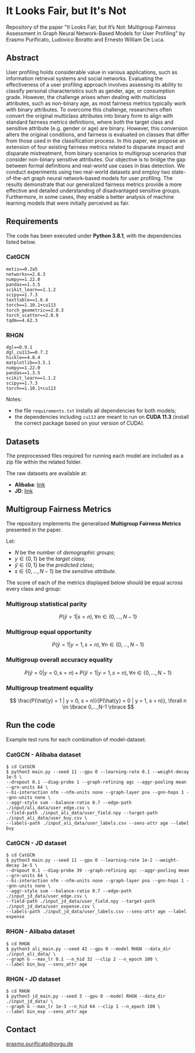 # It Looks Fair, but It's Not
Repository of the paper "It Looks Fair, but It’s Not: Multigroup Fairness Assessment in Graph Neural Network-Based Models for User Profiling" by Erasmo Purificato, Ludovico Boratto and Ernesto William De Luca.

## Abstract
User profiling holds considerable value in various applications, such as information retrieval systems and social networks. Evaluating the effectiveness of a user profiling approach involves assessing its ability to classify personal characteristics such as gender, age, or consumption grade. However, the challenge arises when dealing with multiclass attributes, such as non-binary age, as most fairness metrics typically work with binary attributes. To overcome this challenge, researchers often convert the original multiclass attributes into binary form to align with standard fairness metrics definitions, where both the target class and sensitive attribute (e.g. gender or age) are binary. However, this conversion alters the original conditions, and fairness is evaluated on classes that differ from those used in the classification process.
  In this paper, we propose an extension of four existing fairness metrics related to disparate impact and disparate mistreatment, from binary scenarios to multigroup scenarios that consider non-binary sensitive attributes.
  Our objective is to bridge the gap between formal definitions and real-world use cases in bias detection. We conduct experiments using two real-world datasets and employ two state-of-the-art graph neural network-based models for user profiling. The results demonstrate that our generalized fairness metrics provide a more effective and detailed understanding of disadvantaged sensitive groups. Furthermore, in some cases, they enable a better analysis of machine learning models that were initially perceived as fair.

## Requirements
The code has been executed under **Python 3.8.1**, with the dependencies listed below.

### CatGCN
```
metis==0.2a5
networkx==2.6.3
numpy==1.22.0
pandas==1.3.5
scikit_learn==1.1.2
scipy==1.7.3
texttable==1.6.4
torch==1.10.1+cu113
torch_geometric==2.0.3
torch_scatter==2.0.9
tqdm==4.62.3
```

### RHGN
```
dgl==0.9.1
dgl_cu113==0.7.2
hickle==4.0.4
matplotlib==3.5.1
numpy==1.22.0
pandas==1.3.5
scikit_learn==1.1.2
scipy==1.7.3
torch==1.10.1+cu113
```
Notes:
* the file `requirements.txt` installs all dependencies for both models;
* the dependencies including `cu113` are meant to run on **CUDA 11.3** (install the correct package based on your version of CUDA).

## Datasets
The preprocessed files required for running each model are included as a zip file within the related folder.

The raw datasets are available at:
* **Alibaba**: [link](https://tianchi.aliyun.com/dataset/dataDetail?dataId=56)
* **JD**: [link](https://github.com/guyulongcs/IJCAI2019_HGAT)

## Multigroup Fairness Metrics
The repository implements the generalised **Multigroup Fairness Metrics** presented in the paper.

Let:
* $N$ be the number of *demographic groups*;
* $y \in \lbrace 0, 1 \rbrace$ be the *target class*;
* $\hat{y} \in \lbrace 0, 1 \rbrace$ be the *predicted class*;
* $s \in \lbrace 0, ..., N-1 \rbrace$ be the *sensitive attribute*.

The score of each of the metrics displayed below should be equal across every class and group:

### **Multigroup statistical parity**
$$
P(\hat{y} = 1 | s = n), \forall n \in \lbrace 0,...,N-1 \rbrace
$$

### **Multigroup equal opportunity**
$$
P(\hat{y} = 1 | y = 1, s = n), \forall n \in \lbrace 0,...,N-1 \rbrace
$$

### **Multigroup overall accuracy equality**
$$
P(\hat{y} = 0 | y = 0, s = n) + P(\hat{y} = 1 | y = 1, s = n), \forall n \in \lbrace 0,...,N-1 \rbrace
$$

### **Multigroup treatment equality**
$$
\frac{P(\hat{y} = 1 | y = 0, s = n)}{P(\hat{y} = 0 | y = 1, s = n)}, \forall n \in \lbrace 0,...,N-1 \rbrace
$$

## Run the code
Example test runs for each combination of model-dataset.

### CatGCN - Alibaba dataset
```
$ cd CatGCN
$ python3 main.py --seed 11 --gpu 0 --learning-rate 0.1 --weight-decay 1e-5 \
--dropout 0.1 --diag-probe 1 --graph-refining agc --aggr-pooling mean --grn-units 64 \
--bi-interaction nfm --nfm-units none --graph-layer pna --gnn-hops 1 --gnn-units none \
--aggr-style sum --balance-ratio 0.7 --edge-path ./input/ali_data/user_edge.csv \
--field-path ./input_ali_data/user_field.npy --target-path ./input_ali_data/user_buy.csv \
--labels-path ./input_ali_data/user_labels.csv --sens-attr age --label buy
```

### CatGCN - JD dataset
```
$ cd CatGCN
$ python3 main.py --seed 11 --gpu 0 --learning-rate 1e-2 --weight-decay 1e-5 \
--dropout 0.1 --diag-probe 39 --graph-refining agc --aggr-pooling mean --grn-units 64 \
--bi-interaction nfm --nfm-units none --graph-layer pna --gnn-hops 1 --gnn-units none \
--aggr-style sum --balance-ratio 0.7 --edge-path ./input_jd_data/user_edge.csv \
--field-path ./input_jd_data/user_field.npy --target-path ./input_jd_data/user_expense.csv \
--labels-path ./input_jd_data/user_labels.csv --sens-attr age --label expense
```

### RHGN - Alibaba dataset
```
$ cd RHGN
$ python3 ali_main.py --seed 42 --gpu 0 --model RHGN --data_dir ./input_ali_data/ \
--graph G --max_lr 0.1 --n_hid 32 --clip 2 --n_epoch 100 \
--label bin_buy --sens_attr age
```

### RHGN - JD dataset
```
$ cd RHGN
$ python3 jd_main.py --seed 3 --gpu 0 --model RHGN --data_dir ./input_jd_data/ \
--graph G --max_lr 1e-3 --n_hid 64 --clip 1 --n_epoch 100 \
--label bin_exp --sens_attr age
```

## Contact
<!-- Erasmo Purificato (erasmo.purificato@ovgu.de) -->
erasmo.purificato@ovgu.de